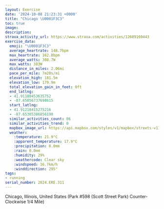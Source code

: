 ```yaml
---
layout: Exercise
date: '2024-10-08 21:23:31 +0000'
title: "Chicago \U0001F3C3"
toc: true
image:
description:
strava_activity_url: https://www.strava.com/activities/12609169443
exercise_data:
  emoji: "\U0001F3C3"
  average_heartrate: 148.7bpm
  max_heartrate: 162.0bpm
  average_watts: 308.7W
  max_watts: 383W
  distance_in_miles: 2.06mi
  pace_per_mile: 7m20s/mi
  elevation_high: 181.5m
  elevation_low: 179.9m
  total_elevation_gain_in_feet: 0ft
  end_latlng:
  - 41.91180453635752
  - -87.65056737698615
  start_latlng:
  - 41.91218415275216
  - -87.65305386856198
  similar_activities_count: 86
  similar_activities_trend: 0
  mapbox_image_url: https://api.mapbox.com/styles/v1/mapbox/streets-v11/static/path-5+787af2-1.0(e%7Bx~F%7Ck~uOEmAB_%40Mc%40%40EnBsC%5E%7D%40DO%40iBBk%40Ci%40D%7BBE%7BG%40y%40CgA%40qGC%7BBB_%40DGPEVIl%40B%5EEXBFF%40FAn%40Bl%40%3FjBDbAHTZLRBfAERCNMTc%40B%5B%3FyBGu%40Q%5DQMUE_%40%3Fo%40F%5DNMRELEb%40D%60AAt%40Hz%40LTNNLB%60%40%3F%60%40EV%3FPETUNWBQG%7D%40A_AGaAO%5DQMKEeBBUXM%60%40EpAJxBBNJRNNHDVGhAKTOR%5DDm%40AwAC%7D%40Ma%40%5DYKC%5BA_%40De%40BOJKTGVGxBFlAHTPPJFL%40hAERCVOPYD%5D%3Fe%40CyBEWKWSOSGYA%5DBQ%3F%5DG_%40ASMKAe%40FcADKDENL~EEtADh%40C%60%40F~B%3Fl%40DhAArBBbCDlBB%60%40%3FjAAHOT),pin-s-s+e5b22e(-87.65135,41.91171),pin-s-f+89ae00(-87.6493400000001,41.91088999999998)/auto/800x800?access_token=pk.eyJ1Ijoiam9zaGJlY2ttYW4iLCJhIjoiY205eWR2aDd1MWZ6djJrbXc4a3M0bWZleiJ9.XiG9OWkNcZk2QzjJbxLB4A
  weather:
    :temperature: 21.9°C
    :apparent_temperature: 17.9°C
    :precipitation: 0.0mm
    :rain: 0.0mm
    :humidity: 29%
    :weathercode: Clear sky
    :windspeed: 16.7km/h
    :winddirection: 295°
tags:
- running
serial_number: 2024.ERE.311
---
```

Chicago, Illinois, United States (Park #598 (Scott Street Park) Counter-Clockwise 1/4 Mile)

